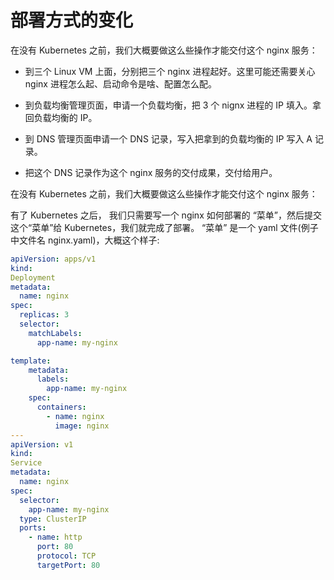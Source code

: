 # 部署方式的变化

在没有 Kubernetes 之前，我们大概要做这么些操作才能交付这个 nginx 服务：

- 到三个 Linux VM 上面，分别把三个 nginx 进程起好。这里可能还需要关心 nginx 进程怎么起、启动命令是啥、配置怎么配。

- 到负载均衡管理页面，申请一个负载均衡，把 3 个 nignx 进程的 IP 填入。拿回负载均衡的 IP。

* 到 DNS 管理页面申请一个 DNS 记录，写入把拿到的负载均衡的 IP 写入 A 记录。

- 把这个 DNS 记录作为这个 nginx 服务的交付成果，交付给用户。

在没有 Kubernetes 之前，我们大概要做这么些操作才能交付这个 nginx 服务：

有了 Kubernetes 之后， 我们只需要写一个 nginx 如何部署的 “菜单”，然后提交这个“菜单”给 Kubernetes，我们就完成了部署。 “菜单” 是一个 yaml 文件(例子中文件名 nginx.yaml)，大概这个样子:

```yaml
apiVersion: apps/v1
kind:
Deployment
metadata:
  name: nginx
spec:
  replicas: 3
  selector:
    matchLabels:
      app-name: my-nginx

template:
    metadata:
      labels:
        app-name: my-nginx
    spec:
      containers:
        - name: nginx
          image: nginx
---
apiVersion: v1
kind:
Service
metadata:
  name: nginx
spec:
  selector:
    app-name: my-nginx
  type: ClusterIP
  ports:
    - name: http
      port: 80
      protocol: TCP
      targetPort: 80
```

